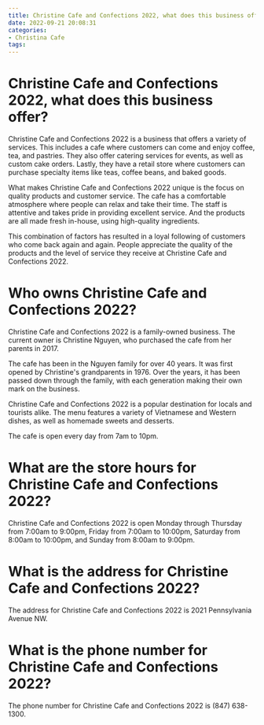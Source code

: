 ```yaml
---
title: Christine Cafe and Confections 2022, what does this business offer
date: 2022-09-21 20:08:31
categories:
- Christina Cafe
tags:
---
```



#  Christine Cafe and Confections 2022, what does this business offer?

Christine Cafe and Confections 2022 is a business that offers a variety of services. This includes a cafe where customers can come and enjoy coffee, tea, and pastries. They also offer catering services for events, as well as custom cake orders. Lastly, they have a retail store where customers can purchase specialty items like teas, coffee beans, and baked goods.

What makes Christine Cafe and Confections 2022 unique is the focus on quality products and customer service. The cafe has a comfortable atmosphere where people can relax and take their time. The staff is attentive and takes pride in providing excellent service. And the products are all made fresh in-house, using high-quality ingredients.

This combination of factors has resulted in a loyal following of customers who come back again and again. People appreciate the quality of the products and the level of service they receive at Christine Cafe and Confections 2022.

#  Who owns Christine Cafe and Confections 2022?

Christine Cafe and Confections 2022 is a family-owned business. The current owner is Christine Nguyen, who purchased the cafe from her parents in 2017.

The cafe has been in the Nguyen family for over 40 years. It was first opened by Christine's grandparents in 1976. Over the years, it has been passed down through the family, with each generation making their own mark on the business.

Christine Cafe and Confections 2022 is a popular destination for locals and tourists alike. The menu features a variety of Vietnamese and Western dishes, as well as homemade sweets and desserts.

The cafe is open every day from 7am to 10pm.

#  What are the store hours for Christine Cafe and Confections 2022?

Christine Cafe and Confections 2022 is open Monday through Thursday from 7:00am to 9:00pm, Friday from 7:00am to 10:00pm, Saturday from 8:00am to 10:00pm, and Sunday from 8:00am to 9:00pm.

#  What is the address for Christine Cafe and Confections 2022?

The address for Christine Cafe and Confections 2022 is 2021 Pennsylvania Avenue NW.

#  What is the phone number for Christine Cafe and Confections 2022?

The phone number for Christine Cafe and Confections 2022 is (847) 638-1300.